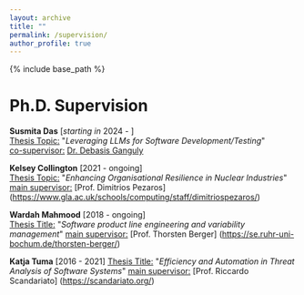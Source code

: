 ```yaml
---
layout: archive
title: ""
permalink: /supervision/
author_profile: true
---
```

{% include base_path %}

Ph.D. Supervision
======

**Susmita Das** [*starting in* 2024 - ]   
<ins>Thesis Topic:</ins> "*Leveraging LLMs for Software Development/Testing*" <br>
<ins>co-supervisor:</ins>  <a href = "https://gdebasis.github.io/"> Dr. Debasis Ganguly </a> 
  
**Kelsey Collington** [2021 - ongoing]  
<ins>Thesis Topic:</ins> "*Enhancing Organisational Resilience in Nuclear Industries*"<br>
<ins> main supervisor:</ins> [Prof. Dimitrios Pezaros] (https://www.gla.ac.uk/schools/computing/staff/dimitriospezaros/)</p>

**Wardah Mahmood** [2018 - ongoing]  
<ins>Thesis Title:</ins>  "*Software product line engineering and variability management*"
<ins> main supervisor:</ins> [Prof. Thorsten Berger] (https://se.ruhr-uni-bochum.de/thorsten-berger/)</p>
 
**Katja Tuma** [2016 - 2021] 
<ins>Thesis Title:</ins>  "*Efficiency and Automation in Threat Analysis of Software Systems*"
<ins> main supervisor:</ins> [Prof. Riccardo Scandariato] (https://scandariato.org/)</p>
